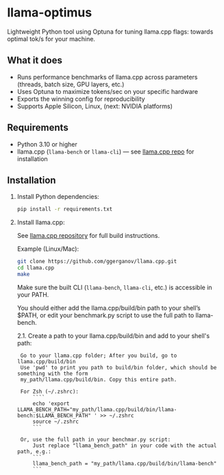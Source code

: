 # llama-optimus
Lightweight Python tool using Optuna for tuning llama.cpp flags: towards optimal tok/s for your machine.  


## What it does

* Runs performance benchmarks of llama.cpp across parameters (threads, batch size, GPU layers, etc.)
* Uses Optuna to maximize tokens/sec on your specific hardware
* Exports the winning config for reproducibility
* Supports Apple Silicon, Linux, (next: NVIDIA platforms)

  
## Requirements

- Python 3.10 or higher
- llama.cpp (`llama-bench` or `llama-cli`) — see [llama.cpp repo](https://github.com/ggerganov/llama.cpp) for installation

## Installation

1. Install Python dependencies:

    ```bash
    pip install -r requirements.txt
    ```

2. Install llama.cpp:

    See [llama.cpp repository](https://github.com/ggerganov/llama.cpp) for full build instructions.

    Example (Linux/Mac):

    ```bash
    git clone https://github.com/ggerganov/llama.cpp.git
    cd llama.cpp
    make
    ```

    Make sure the built CLI (`llama-bench`, `llama-cli`, etc.) is accessible in your PATH.

    You should either add the llama.cpp/build/bin path to your shell’s $PATH, or edit your benchmark.py script to use the full path to llama-bench.

    2.1. Create a path to your llama.cpp/build/bin and add to your shell's path:

        Go to your llama.cpp folder; After you build, go to llama.cpp/build/bin 
        Use 'pwd' to print you path to build/bin folder, which should be something with the form
        my_path/llama.cpp/build/bin. Copy this entire path.

        For Zsh (~/.zshrc):
            ````
            echo 'export LLAMA_BENCH_PATH="my_path/llama.cpp/build/bin/llama-bench:$LLAMA_BENCH_PATH" ' >> ~/.zshrc 
            source ~/.zshrc
            ```         

        Or, use the full path in your benchmar.py script:
            Just replace "llama_bench_path" in your code with the actual path, e.g.:
            ```
            llama_bench_path = "my_path/llama.cpp/build/bin/llama-bench"
            ```



